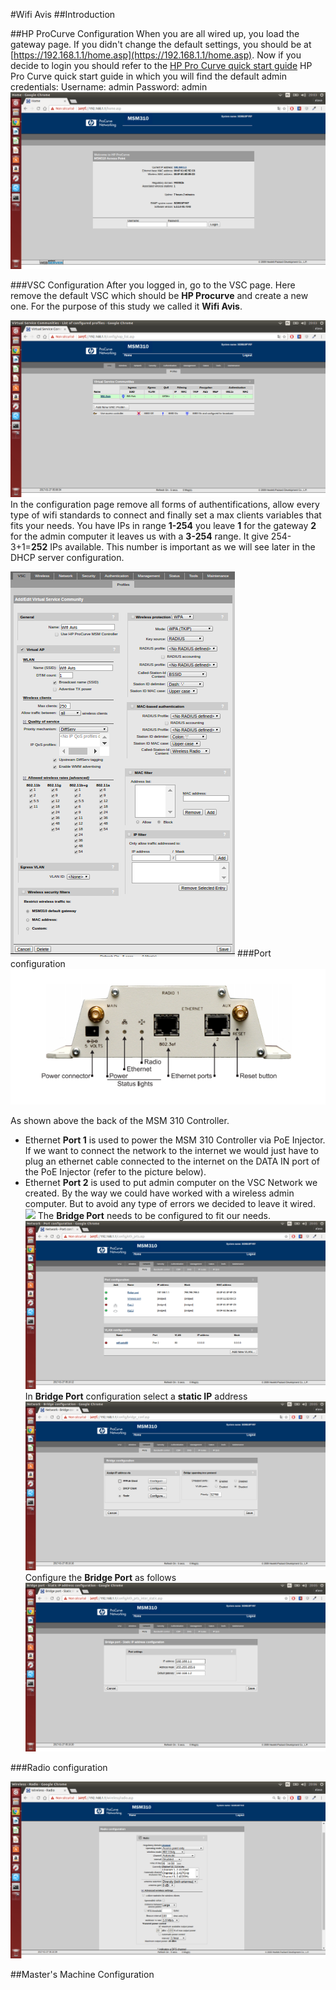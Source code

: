 #Wifi Avis
##Introduction

##HP ProCurve Configuration
When you are all wired up, you load the gateway page. If you didn't change the default settings, you should be at [https://192.168.1.1/home.asp](https://192.168.1.1/home.asp). Now if you decide to login you should refer to the [HP Pro Curve quick start guide](http://h20565.www2.hpe.com/hpsc/doc/public/display?sp4ts.oid=3836387&docId=emr_na-c02566509) HP Pro Curve quick start guide in which you will find the default admin credentials:
Username: admin
Password: admin
![](static/Capture1.png "Login Page") 


###VSC Configuration
After you logged in, go to the VSC page. Here remove the default VSC which should be **HP Procurve** and create a new one. For the purpose of this study we called it **Wifi Avis**.

![ ](static/Capture2.png  "VSC Page")
In the configuration page remove all forms of authentifications, allow every type of wifi standards to connect and finally set a max clients variables that fits your needs.
You have IPs in range **1-254** you leave **1** for the gateway **2** for the admin computer it leaves us with a **3-254** range. It give 254-3+1=**252** IPs available. This number is important as we will see later in the DHCP server configuration.

![ ](static/Capture3.png  "VSC Configuration")
###Port configuration
![ ](static/Capture5.png  "MSM 310 ports")

As shown above the back of the MSM 310 Controller.
- Ethernet **Port 1** is used to power the MSM 310 Controller via PoE Injector. If we want to connect the network to the internet we would just have to plug an ethernet cable connected to the internet on the DATA IN port of the PoE Injector (refer  to the picture below).
- Ethernet **Port 2** is used to put admin computer on the VSC Network we created. By the way we could have worked with a wireless admin computer. But to avoid any type of errors we decided to leave it wired.
![ ](/home/alaxa/Projects/wifi_avis/static/TL-POE_DATA_IN.jpg  "Data IN port on PoE injector")
The **Bridge Port** needs to be configured to fit our needs. 
![ ](static/Capture4.png  "Port Configuration")
In **Bridge Port** configuration select a **static IP** address
![ ](static/Capture6.png  "Static for bridge port")
Configure the **Bridge Port** as follows
![ ](static/Capture7.png  "IP address")

###Radio configuration

![ ](static/Capture8.png  "Radio Configuration")

##Master's Machine Configuration




